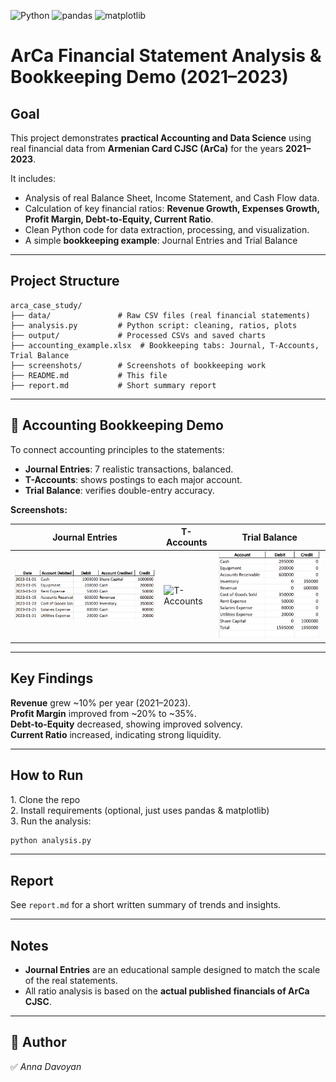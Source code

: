 ![Python](https://img.shields.io/badge/Python-3.x-blue)
![pandas](https://img.shields.io/badge/pandas-1.5+-lightgrey)
![matplotlib](https://img.shields.io/badge/matplotlib-3.7+-yellow)


# ArCa Financial Statement Analysis & Bookkeeping Demo (2021–2023)

## Goal

This project demonstrates **practical Accounting and Data Science** using real financial data from **Armenian Card CJSC (ArCa)** for the years **2021–2023**.

It includes:
- Analysis of real Balance Sheet, Income Statement, and Cash Flow data.
- Calculation of key financial ratios: **Revenue Growth, Expenses Growth, Profit Margin, Debt-to-Equity, Current Ratio**.
- Clean Python code for data extraction, processing, and visualization.
- A simple **bookkeeping example**: Journal Entries and Trial Balance

---

## Project Structure

```
arca_case_study/
├── data/               # Raw CSV files (real financial statements)
├── analysis.py         # Python script: cleaning, ratios, plots
├── output/             # Processed CSVs and saved charts
├── accounting_example.xlsx  # Bookkeeping tabs: Journal, T-Accounts, Trial Balance
├── screenshots/        # Screenshots of bookkeeping work
├── README.md           # This file
├── report.md           # Short summary report
```

---

## 🧾 Accounting Bookkeeping Demo

To connect accounting principles to the statements:
- **Journal Entries**: 7 realistic transactions, balanced.
- **T-Accounts**: shows postings to each major account.
- **Trial Balance**: verifies double-entry accuracy.

**Screenshots:**

| Journal Entries | T-Accounts | Trial Balance |
|-----------------|-------------|----------------|
| ![Journal Entries](screenshots/journal_entries.png) | ![T-Accounts](screenshots/t_accounts.png) | ![Trial Balance](screenshots/trial_balance.png) |

---

## Key Findings

**Revenue** grew ~10% per year (2021–2023).  
**Profit Margin** improved from ~20% to ~35%.  
**Debt-to-Equity** decreased, showing improved solvency.  
**Current Ratio** increased, indicating strong liquidity.

---

## How to Run

1️. Clone the repo  
2️. Install requirements (optional, just uses pandas & matplotlib)  
3️. Run the analysis:
```bash
python analysis.py
```

---

## Report

See `report.md` for a short written summary of trends and insights.

---

## Notes

- **Journal Entries** are an educational sample designed to match the scale of the real statements.
- All ratio analysis is based on the **actual published financials of ArCa CJSC**.

---

## 🙌 Author

✅ *Anna Davoyan*

